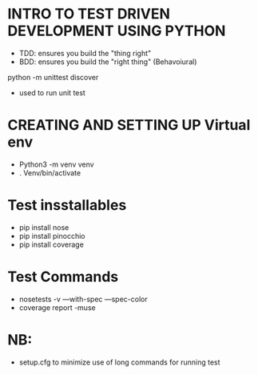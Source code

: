 # INTRO TO TEST DRIVEN DEVELOPMENT USING PYTHON
* TDD: ensures you build the "thing right"
* BDD: ensures you build the "right thing" (Behavoiural)

python -m unittest discover
- used to run unit test

# CREATING AND SETTING UP Virtual env
- Python3 -m venv venv
- . Venv/bin/activate

# Test insstallables
- pip install nose
- pip install pinocchio
- pip install coverage

# Test Commands
- nosetests -v —with-spec —spec-color 
- coverage report -muse 
# NB:
- setup.cfg to minimize use of long commands for running test